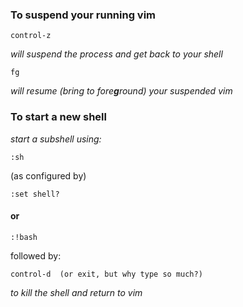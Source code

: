 ### To suspend your running vim

	control-z
*will suspend the process and get back to your shell*

	fg
*will resume (bring to fore**g**round) your suspended vim*

### To start a new shell

*start a subshell using:*

	:sh
(as configured by)

	:set shell?
#### or

	:!bash
followed by:

	control-d  (or exit, but why type so much?)
*to kill the shell and return to vim*